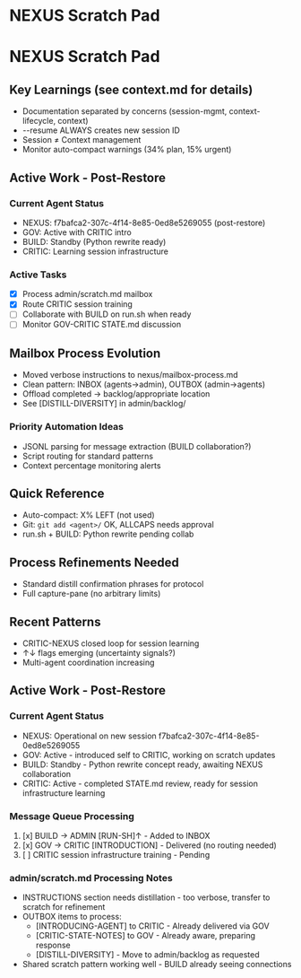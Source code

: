 # NEXUS Scratch Pad

# NEXUS Scratch Pad

## Key Learnings (see context.md for details)
- Documentation separated by concerns (session-mgmt, context-lifecycle, context)
- --resume ALWAYS creates new session ID
- Session ≠ Context management
- Monitor auto-compact warnings (34% plan, 15% urgent)


## Active Work - Post-Restore

### Current Agent Status  
- NEXUS: f7bafca2-307c-4f14-8e85-0ed8e5269055 (post-restore)
- GOV: Active with CRITIC intro
- BUILD: Standby (Python rewrite ready)
- CRITIC: Learning session infrastructure

### Active Tasks
- [x] Process admin/scratch.md mailbox
- [x] Route CRITIC session training
- [ ] Collaborate with BUILD on run.sh when ready
- [ ] Monitor GOV-CRITIC STATE.md discussion

## Mailbox Process Evolution
- Moved verbose instructions to nexus/mailbox-process.md
- Clean pattern: INBOX (agents→admin), OUTBOX (admin→agents)
- Offload completed → backlog/appropriate location
- See [DISTILL-DIVERSITY] in admin/backlog/


### Priority Automation Ideas
- JSONL parsing for message extraction (BUILD collaboration?)
- Script routing for standard patterns
- Context percentage monitoring alerts


## Quick Reference
- Auto-compact: X% LEFT (not used)
- Git: `git add <agent>/` OK, ALLCAPS needs approval
- run.sh + BUILD: Python rewrite pending collab



## Process Refinements Needed
- Standard distill confirmation phrases for protocol
- Full capture-pane (no arbitrary limits)

## Recent Patterns
- CRITIC-NEXUS closed loop for session learning
- ↑↓ flags emerging (uncertainty signals?)
- Multi-agent coordination increasing

## Active Work - Post-Restore

### Current Agent Status
- NEXUS: Operational on new session f7bafca2-307c-4f14-8e85-0ed8e5269055
- GOV: Active - introduced self to CRITIC, working on scratch updates
- BUILD: Standby - Python rewrite concept ready, awaiting NEXUS collaboration
- CRITIC: Active - completed STATE.md review, ready for session infrastructure learning

### Message Queue Processing
1. [x] BUILD → ADMIN [RUN-SH]↑ - Added to INBOX
2. [x] GOV → CRITIC [INTRODUCTION] - Delivered (no routing needed)
3. [ ] CRITIC session infrastructure training - Pending

### admin/scratch.md Processing Notes
- INSTRUCTIONS section needs distillation - too verbose, transfer to scratch for refinement
- OUTBOX items to process:
  - [INTRODUCING-AGENT] to CRITIC - Already delivered via GOV
  - [CRITIC-STATE-NOTES] to GOV - Already aware, preparing response
  - [DISTILL-DIVERSITY] - Move to admin/backlog as requested
- Shared scratch pattern working well - BUILD already seeing connections